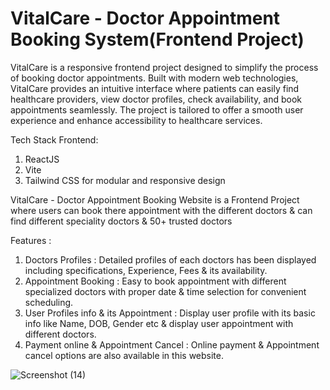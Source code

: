 # VitalCare - Doctor Appointment Booking System(Frontend Project)

VitalCare is a responsive frontend project designed to simplify the process of booking doctor appointments. Built with modern web technologies, VitalCare provides an intuitive interface where patients can easily find healthcare providers, view doctor profiles, check availability, and book appointments seamlessly. The project is tailored to offer a smooth user experience and enhance accessibility to healthcare services.

Tech Stack
Frontend:
1) ReactJS
2) Vite
3) Tailwind CSS for modular and responsive design

VitalCare - Doctor Appointment Booking Website is a Frontend Project where users can book there appointment with the different doctors & can find different speciality doctors & 50+ trusted doctors 

Features :
1) Doctors Profiles : Detailed profiles of each doctors has been displayed including specifications, Experience, Fees & its availability.
2) Appointment Booking : Easy to book appointment with different specialized doctors with proper date & time selection for convenient scheduling.
3) User Profiles info & its Appointment : Display user profile with its basic info like Name, DOB, Gender etc & display user appointment with different doctors.
4) Payment online & Appointment Cancel : Online payment & Appointment cancel options are also available in this website. 

![Screenshot (14)](https://github.com/user-attachments/assets/2462f0e5-d98f-4268-84f9-6fe246612986)
